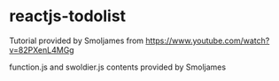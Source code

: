 # reactjs-todolist
 
Tutorial provided by Smoljames from https://www.youtube.com/watch?v=82PXenL4MGg

function.js and swoldier.js contents provided by Smoljames

